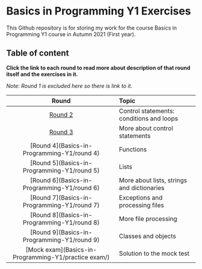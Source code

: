 # Basics in Programming Y1 Exercises

This Github repository is for storing my work for the course
Basics in Programming Y1 course in Autumn 2021 (First year).

## Table of content
**Click the link to each round to read more about description of that
round itself and the exercises in it.**

_Note: Round 1 is excluded here so there is link to it._

|Round|Topic|
|:-----:|:-----|
|[Round 2](https://github.com/tamdnguyen/Basics-in-Programming-Y1/tree/main/round%202)|Control statements: conditions and loops|
|[Round 3](Basics-in-Programming-Y1/round%203)|More about control statements|
|[Round 4](Basics-in-Programming-Y1/round 4)|Functions|
|[Round 5](Basics-in-Programming-Y1/round 5)|Lists|
|[Round 6](Basics-in-Programming-Y1/round 6)|More about lists, strings and dictionaries|
|[Round 7](Basics-in-Programming-Y1/round 7)|Exceptions and processing files|
|[Round 8](Basics-in-Programming-Y1/round 8)|More file processing|
|[Round 9](Basics-in-Programming-Y1/round 9)|Classes and objects|
|[Mock exam](Basics-in-Programming-Y1/practice exam/)|Solution to the mock test|


